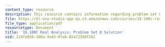 ```yaml
---
content_type: resource
description: This resource contains information regarding problem set 8 solution.
file: https://ol-ocw-studio-app-qa.s3.amazonaws.com/courses/18-100c-real-analysis-fall-2012/124fe026100a3e430feb82a7239df262_MIT18_100CF12_Prob_Set_8.pdf
file_type: application/pdf
resourcetype: Document
title: '18.100C Real Analysis: Problem Set 8 Solution'
uid: 124fe026-100a-3e43-0feb-82a7239df262
---
```

